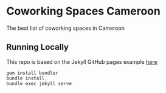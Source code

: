# Coworking Spaces Cameroon

The best list of coworking spaces in Cameroon

## Running Locally

This repo is based on the Jekyll GitHub pages example [here](https://help.github.com/articles/setting-up-your-github-pages-site-locally-with-jekyll/)

```
gem install bundler
bundle install
bundle exec jekyll serve
```
